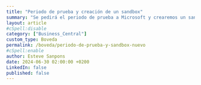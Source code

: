 ```yaml
---
title: "Periodo de prueba y creación de un sandbox"
summary: "Se pedirá el periodo de prueba a Microsoft y crearemos un sandbox totalmente nuevo"
layout: article
#cSpell:disable
category: ["Business_Central"]
custom_type: Boveda
permalink: /boveda/periodo-de-prueba-y-sandbox-nuevo
#cSpell:enable
author: Esteve Sanpons
date: 2024-06-30 02:00:00 +0200
LinkedIn: false
published: false
---
```

